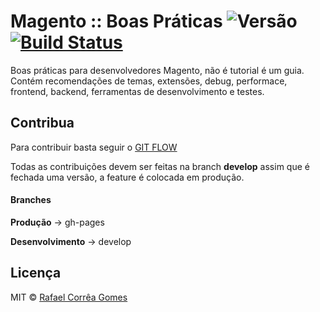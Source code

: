 # Magento :: Boas Práticas ![Versão](https://img.shields.io/badge/Versão-1.0.5-green.svg) [![Build Status](https://travis-ci.org/rafaelstz/magento-boaspraticas.svg?branch=gh-pages)](https://travis-ci.org/rafaelstz/magento-boaspraticas)
Boas práticas para desenvolvedores Magento, não é tutorial é um guia. Contém recomendações de temas, extensões, debug, performace, frontend, backend, ferramentas de desenvolvimento e testes.

## Contribua

Para contribuir basta seguir o [GIT FLOW](http://danielkummer.github.io/git-flow-cheatsheet/index.pt_BR.html)

Todas as contribuições devem ser feitas na branch **develop** assim que é fechada uma versão, a feature é colocada em produção.

#### Branches

**Produção** -> gh-pages

**Desenvolvimento** -> develop

## Licença

MIT © [Rafael Corrêa Gomes](http://github.com/rafaelstz)
